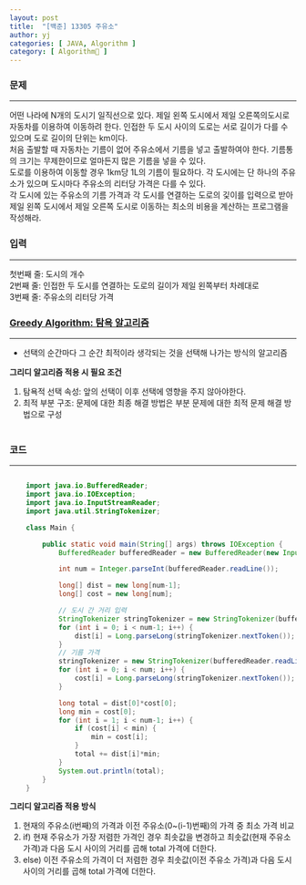 ```yaml
---
layout: post
title:  "[백준] 13305 주유소"
author: yj
categories: [ JAVA, Algorithm ]
category: [ Algorithm🧩 ]
---
```

### 문제
***
어떤 나라에 N개의 도시기 일직선으로 있다. 제일 왼쪽 도시에서 제일 오른쪽의도시로 자동차를 이용하여 이동하려 한다. 인접한 두 도시 사이의 도로는 서로 길이가 다를 수 있으며 도로 길이의 단위는 km이다.<br/>
처음 출발할 때 자동차는 기름이 없어 주유소에서 기름을 넣고 출발하여야 한다. 기름통의 크기는 무제한이므로 얼마든지 많은 기름을 넣을 수 있다.<br/>
도로를 이용하여 이동할 경우 1km당 1L의 기름이 필요하다. 각 도시에는 단 하나의 주유소가 있으며 도시마다 주유소의 리터당 가격은 다를 수 있다.<br/>
각 도시에 있는 주유소의 기름 가격과 각 도시를 연결하는 도로의 깇이를 입력으로 받아 제일 왼쪽 도시에서 제일 오른쪽 도시로 이동하는 최소의 비용을 계산하는 프로그램을 작성해라.<br/>
### 입력
---
첫번째 줄: 도시의 개수<br/>
2번째 줄: 인접한 두 도시를 연결하는 도로의 길이가 제일 왼쪽부터 차례대로<br/>
3번째 줄: 주유소의 리터당 가격<br/>
### <a href="#">Greedy Algorithm: 탐욕 알고리즘</a>
---
- 선택의 순간마다 그 순간 최적이라 생각되는 것을 선택해 나가는 방식의 알고리즘<br/>

**그리디 알고리즘 적용 시 필요 조건**
1. 탐욕적 선택 속성: 앞의 선택이 이후 선택에 영향을 주지 않아야한다.
2. 최적 부분 구조: 문제에 대한 최종 해결 방법은 부분 문제에 대한 최적 문제 해결 방법으로 구성
<br/><br/>

### 코드
---

```java

    import java.io.BufferedReader;
    import java.io.IOException;
    import java.io.InputStreamReader;
    import java.util.StringTokenizer;

    class Main {

        public static void main(String[] args) throws IOException {
            BufferedReader bufferedReader = new BufferedReader(new InputStreamReader(System.in));

            int num = Integer.parseInt(bufferedReader.readLine());

            long[] dist = new long[num-1];
            long[] cost = new long[num];

            // 도시 간 거리 입력
            StringTokenizer stringTokenizer = new StringTokenizer(bufferedReader.readLine(), " ");
            for (int i = 0; i < num-1; i++) {
                dist[i] = Long.parseLong(stringTokenizer.nextToken());
            }
            // 기름 가격
            stringTokenizer = new StringTokenizer(bufferedReader.readLine(), " ");
            for (int i = 0; i < num; i++) {
                cost[i] = Long.parseLong(stringTokenizer.nextToken());
            }

            long total = dist[0]*cost[0];
            long min = cost[0];
            for (int i = 1; i < num-1; i++) {
                if (cost[i] < min) {
                    min = cost[i];
                }
                total += dist[i]*min;
            }
            System.out.println(total);
        }
    }
```

**그리디 알고리즘 적용 방식**
1. 현재의 주유소(i번째)의 가격과 이전 주유소(0~(i-1)번째)의 가격 중 최소 가격 비교
2. if) 현재 주유소가 가장 저렴한 가격인 경우 최솟값을 변경하고 최솟값(현재 주유소 가격)과 다음 도시 사이의 거리를 곱해 total 가격에 더한다.
3. else) 이전 주유소의 가격이 더 저렴한 경우 최솟값(이전 주유소 가격)과 다음 도시 사이의 거리를 곱해 total 가격에 더한다.